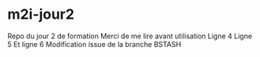 # m2i-jour2
Repo du jour 2 de formation
Merci de me lire avant utilisation
Ligne 4
Ligne 5
Et ligne 6
Modification issue de la branche BSTASH
